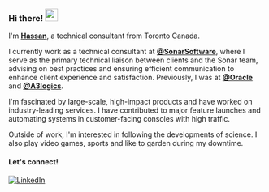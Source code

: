 ### Hi there! <img src="https://emojis.slackmojis.com/emojis/images/1536351075/4594/blob-wave.gif" width="25"/>

I'm [**Hassan**](https://hassannaveed.com), a technical consultant from Toronto Canada.

I currently work as a technical consultant at [**@SonarSoftware**](https://github.com/sonarsoftwareinc), where I serve as the primary technical liaison between clients and the Sonar team, advising on best practices and ensuring efficient communication to enhance client experience and satisfaction. Previously, I was at [**@Oracle**](https://github.com/oracle) and [**@A3logics**](https://www.a3logics.com/).

I'm fascinated by large-scale, high-impact products and have worked on industry-leading services. I have contributed to major feature launches and automating systems in customer-facing consoles with high traffic.

Outside of work, I'm interested in following the developments of science. I also play video games, sports and like to garden during my downtime.

#### Let's connect!
[<img alt="LinkedIn" src="https://img.shields.io/badge/LinkedIn-%230E76A8.svg?&style=for-the-badge&logo=LinkedIn&logoColor=white" />](https://www.linkedin.com/in/hassan-n-320b70174/)
